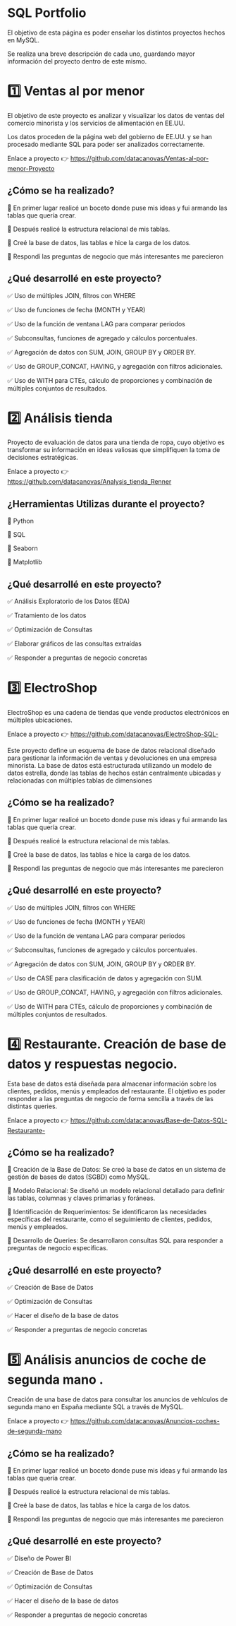 # SQL Portfolio

El objetivo de esta página es poder enseñar los distintos proyectos hechos en MySQL.

Se realiza una breve descripción de cada uno, guardando mayor información del proyecto dentro de este mismo.


# 1️⃣ Ventas al por menor 


El objetivo de este proyecto es analizar y visualizar los datos de ventas del comercio minorista y los servicios de alimentación en EE.UU.

Los datos proceden de la página web del gobierno de EE.UU. y se han procesado mediante SQL para poder ser analizados correctamente.

Enlace a proyecto 👉 https://github.com/datacanovas/Ventas-al-por-menor-Proyecto


<h2> ¿Cómo se ha realizado? </h2>

🚀 En primer lugar realicé un boceto donde puse mis ideas y fui armando las tablas que quería crear. 

🚀 Después realicé la estructura relacional de mis tablas. 

🚀 Creé la base de datos, las tablas e hice la carga de los datos. 

🚀 Respondí las preguntas de negocio que más interesantes me parecieron 

<h2> ¿Qué desarrollé en este proyecto? </h2>

✅ Uso de múltiples JOIN, filtros con WHERE

✅ Uso de funciones de fecha (MONTH y YEAR)

✅ Uso de la función de ventana LAG para comparar periodos

✅ Subconsultas, funciones de agregado y cálculos porcentuales.

✅ Agregación de datos con SUM, JOIN, GROUP BY y ORDER BY.

✅ Uso de GROUP_CONCAT, HAVING, y agregación con filtros adicionales.

✅ Uso de WITH para CTEs, cálculo de proporciones y combinación de múltiples conjuntos de resultados.


# 2️⃣ Análisis tienda 


Proyecto de evaluación de datos para una tienda de ropa, cuyo objetivo es transformar su información en ideas valiosas que simplifiquen la toma de decisiones estratégicas.

Enlace a proyecto 👉 https://github.com/datacanovas/Analysis_tienda_Renner

<h2> ¿Herramientas Utilizas durante el proyecto? </h2>

🚀 Python

🚀 SQL 

🚀 Seaborn

🚀 Matplotlib 


<h2> ¿Qué desarrollé en este proyecto? </h2>

✅ Análisis Exploratorio de los Datos (EDA)

✅ Tratamiento de los datos

✅ Optimización de Consultas

✅ Elaborar gráficos de las consultas extraídas

✅ Responder a preguntas de negocio concretas



# 3️⃣ ElectroShop 

ElectroShop es una cadena de tiendas que vende productos electrónicos en múltiples ubicaciones. 

Enlace a proyecto 👉 https://github.com/datacanovas/ElectroShop-SQL-

Este proyecto define un esquema de base de datos relacional diseñado para gestionar la información de ventas y devoluciones en una empresa minorista. La base de datos está estructurada utilizando un modelo de datos estrella, donde las tablas de hechos están centralmente ubicadas y relacionadas con múltiples tablas de dimensiones

<h2> ¿Cómo se ha realizado? </h2>

🚀 En primer lugar realicé un boceto donde puse mis ideas y fui armando las tablas que quería crear. 

🚀 Después realicé la estructura relacional de mis tablas. 

🚀 Creé la base de datos, las tablas e hice la carga de los datos. 

🚀 Respondí las preguntas de negocio que más interesantes me parecieron 

<h2> ¿Qué desarrollé en este proyecto? </h2>

✅ Uso de múltiples JOIN, filtros con WHERE

✅ Uso de funciones de fecha (MONTH y YEAR)

✅ Uso de la función de ventana LAG para comparar periodos

✅ Subconsultas, funciones de agregado y cálculos porcentuales.

✅ Agregación de datos con SUM, JOIN, GROUP BY y ORDER BY.

✅ Uso de CASE para clasificación de datos y agregación con SUM.

✅ Uso de GROUP_CONCAT, HAVING, y agregación con filtros adicionales.

✅ Uso de WITH para CTEs, cálculo de proporciones y combinación de múltiples conjuntos de resultados.



# 4️⃣  Restaurante. Creación de base de datos y respuestas negocio. 

Esta base de datos está diseñada para almacenar información sobre los clientes, pedidos, menús y empleados del restaurante. El objetivo es poder responder a las preguntas de negocio de forma sencilla a través de las distintas queries.

Enlace a proyecto 👉 https://github.com/datacanovas/Base-de-Datos-SQL-Restaurante-


<h2> ¿Cómo se ha realizado? </h2>

🚀 Creación de la Base de Datos: Se creó la base de datos en un sistema de gestión de bases de datos (SGBD) como MySQL.

🚀 Modelo Relacional: Se diseñó un modelo relacional detallado para definir las tablas, columnas y claves primarias y foráneas.

🚀 Identificación de Requerimientos: Se identificaron las necesidades específicas del restaurante, como el seguimiento de clientes, pedidos, menús y empleados.

🚀 Desarrollo de Queries: Se desarrollaron consultas SQL para responder a preguntas de negocio específicas.


<h2> ¿Qué desarrollé en este proyecto? </h2>

✅ Creación de Base de Datos

✅ Optimización de Consultas

✅ Hacer el diseño de la base de datos

✅ Responder a preguntas de negocio concretas



#  5️⃣ Análisis anuncios de coche de segunda mano .

Creación de una base de datos para consultar los anuncios de vehículos de segunda mano en España mediante SQL a través de MySQL. 

Enlace a proyecto 👉 https://github.com/datacanovas/Anuncios-coches-de-segunda-mano

<h2> ¿Cómo se ha realizado? </h2>

🚀 En primer lugar realicé un boceto donde puse mis ideas y fui armando las tablas que quería crear. 

🚀 Después realicé la estructura relacional de mis tablas. 

🚀 Creé la base de datos, las tablas e hice la carga de los datos. 

🚀 Respondí las preguntas de negocio que más interesantes me parecieron 

<h2> ¿Qué desarrollé en este proyecto? </h2>

✅ Diseño de Power BI 

✅ Creación de Base de Datos

✅ Optimización de Consultas

✅ Hacer el diseño de la base de datos

✅ Responder a preguntas de negocio concretas






